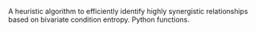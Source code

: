 A heuristic algorithm to efficiently identify highly synergistic relationships based on bivariate condition entropy.
Python functions.
